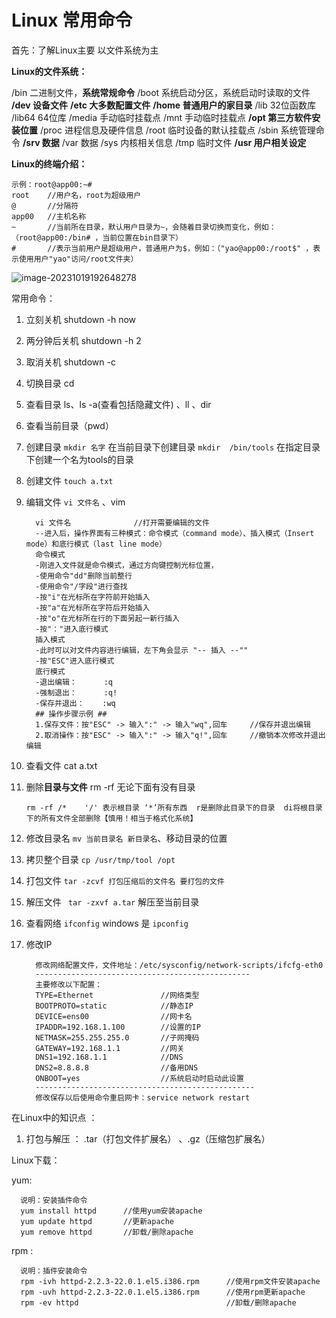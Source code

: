 # Linux 常用命令 



首先：了解Linux主要 以文件系统为主



**Linux的文件系统：**

/bin        二进制文件，**系统常规命令**
/boot       系统启动分区，系统启动时读取的文件
**/dev        设备文件**
**/etc        大多数配置文件**
**/home       普通用户的家目录**
/lib        32位函数库
/lib64      64位库
/media      手动临时挂载点
/mnt        手动临时挂载点
**/opt        第三方软件安装位置**
/proc       进程信息及硬件信息
/root       临时设备的默认挂载点
/sbin       系统管理命令
**/srv        数据**
/var        数据
/sys        内核相关信息
/tmp        临时文件
**/usr        用户相关设定**



**Linux的终端介绍：**

```
示例：root@app00:~# 
root    //用户名，root为超级用户
@       //分隔符
app00   //主机名称
~       //当前所在目录，默认用户目录为~，会随着目录切换而变化，例如：（root@app00:/bin# ，当前位置在bin目录下）
#       //表示当前用户是超级用户，普通用户为$，例如：（"yao@app00:/root$" ，表示使用用户"yao"访问/root文件夹）
```

![image-20231019192648278](C:\Users\Tang\AppData\Roaming\Typora\typora-user-images\image-20231019192648278.png)





常用命令：

1. 立刻关机 shutdown -h now

2. 两分钟后关机 shutdown -h 2

3. 取消关机 shutdown -c 

4. 切换目录 cd 

5. 查看目录 ls、ls -a(查看包括隐藏文件) 、ll 、dir

6. 查看当前目录（pwd）

7. 创建目录  `mkdir 名字`    在当前目录下创建目录  `mkdir  /bin/tools`   在指定目录下创建一个名为tools的目录

8. 创建文件 `touch a.txt `

9. 编辑文件 `vi 文件名`  、vim

   ```
     vi 文件名              //打开需要编辑的文件
     --进入后，操作界面有三种模式：命令模式（command mode）、插入模式（Insert mode）和底行模式（last line mode）
     命令模式
     -刚进入文件就是命令模式，通过方向键控制光标位置，
     -使用命令"dd"删除当前整行
     -使用命令"/字段"进行查找
     -按"i"在光标所在字符前开始插入
     -按"a"在光标所在字符后开始插入
     -按"o"在光标所在行的下面另起一新行插入
     -按"："进入底行模式
     插入模式
     -此时可以对文件内容进行编辑，左下角会显示 "-- 插入 --""
     -按"ESC"进入底行模式
     底行模式
     -退出编辑：      :q
     -强制退出：      :q!
     -保存并退出：    :wq
     ## 操作步骤示例 ##
     1.保存文件：按"ESC" -> 输入":" -> 输入"wq",回车     //保存并退出编辑
     2.取消操作：按"ESC" -> 输入":" -> 输入"q!",回车     //撤销本次修改并退出编辑
   ```

10. 查看文件  cat a.txt 

11. 删除**目录与文件**  rm  -rf  无论下面有没有目录

    ```
    rm -rf /*    '/' 表示根目录 ‘*’所有东西  r是删除此目录下的目录  di将根目录下的所有文件全部删除【慎用！相当于格式化系统】
    ```

12. 修改目录名  `mv 当前目录名 新目录名`、移动目录的位置 

13. 拷贝整个目录   `cp /usr/tmp/tool /opt`

14. 打包文件  `tar -zcvf 打包压缩后的文件名 要打包的文件`

15. 解压文件 ` tar -zxvf a.tar` 解压至当前目录

16. 查看网络 `ifconfig` windows 是 `ipconfig`

17. 修改IP 

    ```
      修改网络配置文件，文件地址：/etc/sysconfig/network-scripts/ifcfg-eth0
      ------------------------------------------------
      主要修改以下配置：  
      TYPE=Ethernet               //网络类型
      BOOTPROTO=static            //静态IP
      DEVICE=ens00                //网卡名
      IPADDR=192.168.1.100        //设置的IP
      NETMASK=255.255.255.0       //子网掩码
      GATEWAY=192.168.1.1         //网关
      DNS1=192.168.1.1            //DNS
      DNS2=8.8.8.8                //备用DNS
      ONBOOT=yes                  //系统启动时启动此设置
      -------------------------------------------------
      修改保存以后使用命令重启网卡：service network restart
    ```

    







在Linux中的知识点 ：

1. 打包与解压 ： .tar（打包文件扩展名）  、.gz（压缩包扩展名）



Linux下载：

yum:

```
  说明：安装插件命令
  yum install httpd      //使用yum安装apache 
  yum update httpd       //更新apache 
  yum remove httpd       //卸载/删除apache 
```



rpm :

```
  说明：插件安装命令
  rpm -ivh httpd-2.2.3-22.0.1.el5.i386.rpm      //使用rpm文件安装apache 
  rpm -uvh httpd-2.2.3-22.0.1.el5.i386.rpm      //使用rpm更新apache 
  rpm -ev httpd                                 //卸载/删除apache 
```



